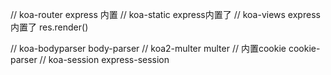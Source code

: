 //     koa-router     express 内置
//     koa-static      express内置了
//     koa-views        express 内置了  res.render()


//     koa-bodyparser  body-parser
//     koa2-multer      multer
//     内置cookie      cookie-parser
//     koa-session    express-session